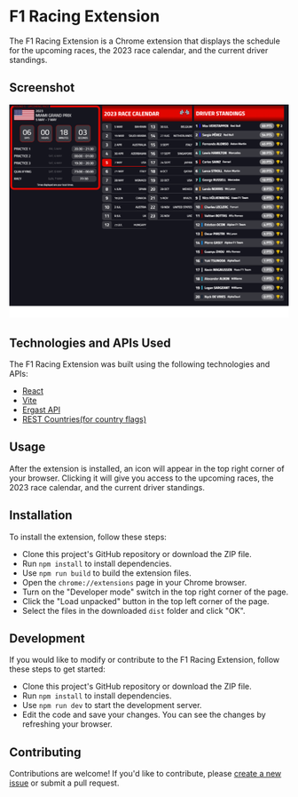 # F1 Racing Extension

The F1 Racing Extension is a Chrome extension that displays the schedule for the upcoming races, the 2023 race calendar, and the current driver standings.

## Screenshot

 ![Screenshot of F1 Racing Extension](./screenshot.png "F1 Racing Extension")

## Technologies and APIs Used

The F1 Racing Extension was built using the following technologies and APIs:

- [React](https://react.dev/)
- [Vite](https://vitejs.dev/)
- [Ergast API](http://ergast.com/mrd/)
- [REST Countries(for country flags)](https://restcountries.com/)

## Usage

After the extension is installed, an icon will appear in the top right corner of your browser. Clicking it will give you access to the upcoming races, the 2023 race calendar, and the current driver standings.

## Installation

To install the extension, follow these steps:

- Clone this project's GitHub repository or download the ZIP file.
- Run `npm install` to install dependencies.
- Use `npm run build` to build the extension files.
- Open the `chrome://extensions` page in your Chrome browser.
- Turn on the "Developer mode" switch in the top right corner of the page.
- Click the "Load unpacked" button in the top left corner of the page.
- Select the files in the downloaded `dist` folder and click "OK".

## Development

If you would like to modify or contribute to the F1 Racing Extension, follow these steps to get started:

- Clone this project's GitHub repository or download the ZIP file.
- Run `npm install` to install dependencies.
- Use `npm run dev` to start the development server.
- Edit the code and save your changes. You can see the changes by refreshing your browser.


## Contributing

Contributions are welcome! If you'd like to contribute, please [create a new issue](https://github.com/[username]/[projectname]/issues) or submit a pull request.
